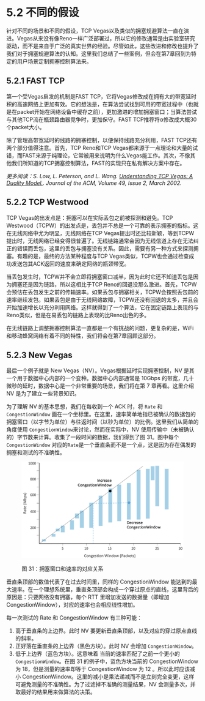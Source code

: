 # 5.2 不同的假设

针对不同的场景和不同的假设，TCP Vegas以及类似的拥塞规避算法一直在演进。Vegas从来没有像Reno一样广泛部署过，所以它的修改通常是由实验室研究驱动，而不是来自于广泛的真实世界的经验。尽管如此，这些改进和修改也提升了我们对于拥塞规避算法的认知。这里我们总结了一些案例，但会在第7章回到为特定的用户场景定制拥塞控制算法来。

## 5.2.1 FAST TCP

第一个受Vegas启发的机制是FAST TCP，它将Vegas修改成在拥有大的带宽延时积的高速网络上更加有效。它的想法是，在算法尝试找到可用的带宽过程中（也就是在packet开始在网络设备中缓存之前），更加激进的增加拥塞窗口；当算法尝试与其他TCP流在瓶颈路由器竞争时，更加保守。FAST TCP推荐将α修改成大概30个packet大小。

除了管理高带宽延时的线路的拥塞控制，以便保持线路充分利用，FAST TCP还有两个部分值得注意。首先，TCP Reno和TCP Vegas都来源于一点理论和大量的试错，而FAST来源于纯理论，它常被用来说明为什么Vegas能工作。其次，不像其他我们所知道的TCP拥塞控制算法，FAST的实现只在私有解决方案中存在。

_更多阅读：S. Low, L. Peterson, and L. Wang._ [_Understanding TCP Vegas: A Duality Model._](https://dl.acm.org/doi/10.1145/506147.506152)_. Journal of the ACM, Volume 49, Issue 2, March 2002._

## 5.2.2 TCP Westwood

TCP Vegas的出发点是：拥塞可以在实际丢包之前被探测和避免。TCP Westwood（TCPW）的出发点是，丢包并不总是一个可靠的表示拥塞的指标。这在无线网络中尤为明显，无线网络在TCP Vegas提出时还比较新颖，等到TCPW提出时，无线网络已经变得很普遍了。无线链路通常会因为无线信道上存在无法纠正的错误而丢包，这里的丢包与拥塞没有关系。因此，需要有另一种方式来探测拥塞。有趣的是，最终的方法某种程度与TCP Vegas类似，TCPW也会通过检查成功发送包其ACK返回的速度来确定网络的瓶颈带宽。

当丢包发生时，TCPW并不会立即将拥塞窗口减半，因为此时它还不知道丢包是因为拥塞还是因为链路，所以这相比于TCP Reno的回退没那么激进。首先，TCPW会预估在丢包发生之前的传输速率。如果丢包与拥塞相关，TCPW会按照丢包前的速率继续发包。如果丢包是由于无线网络故障，TCPW还没有回退的太多，并且会开始加速增长以充分利用网络。这样就得到了一个算法，它在固定链路上表现的与Reno类似，但是在易丢包的链路上表现的比Reno出色的多。

在无线链路上调整拥塞控制算法一直都是一个有挑战的问题，更复杂的是，WiFi和移动蜂窝网络有着不同的特性，我们将会在第7章回顾这部分。

## 5.2.3 New Vegas

最后一个例子就是 New Vegas（NV）。Vegas根据延时实现拥塞控制，NV 是其一个用于数据中心内部的一个变种。数据中心内部通常是 10Gbps 的带宽，几十微秒的延时，数据中心是一个非常重要的场景，我们将在第 7 章再看。这里介绍 NV 是为了建立一些背景知识。

为了理解 NV 的基本思想，我们在每收到一个 ACK 时，将 `Rate` 和 `CongestionWindow` 画在一个坐标里。在这里，速率简单地指已被确认的数据包的拥塞窗口（以字节为单位）与往返时间（以秒为单位）的比例。这里我们从简单的角度使用 `CongestionWindow`来讨论，然而在实际中，NV 使用传输中（未被确认的）字节数来计算。收集了一段时间的数据，我们得到了图 31。图中每个 `CongestionWindow` 对应的`Rate`是一个垂直条而不是一个点，这是因为存在偶发的拥塞和测试的不准确性。

<figure><img src="../.gitbook/assets/image (1) (1) (1) (1) (1).png" alt=""><figcaption><p>图 31：拥塞窗口和速率的对应关系</p></figcaption></figure>

垂直条顶部的数值代表了在过去时间里，同样的 CongestionWindow 能达到的最大速率。在一个理想系统里，垂直条顶部会构成一个穿过原点的直线，这里背后的原因是：只要网络没有拥塞，每个 RTT 里增加发送的数据量（即增加 CongestionWindow），对应的速率也会相应线性增加。

每一次测试的 Rate 和 CongestionWindow 有三种可能：

1. 高于垂直条的上边界。此时 NV 要更新垂直条顶部，以及对应的穿过原点直线的斜率。
2. 正好落在垂直条的上边界（黑色方块）。此时 NV 会增加 `CongestionWindow`。
3. 低于上边界（蓝色方块）。这意味着 当前的速率匹配了之前一个更小的 `CongestionWindow`。在图 31 的例子中，蓝色方块当前的 CongestionWindow 为 18，但是测量的速率却等于 CongestionWindow 为 12 。所以此时应该减小 CongestionWindow。这里的减小是乘法递减而不是立刻完全变更，这样可避免测量的不准确性。为了过滤掉不准确的测量结果，NV 会测量多次，并取最好的结果用来做算法的决策。
